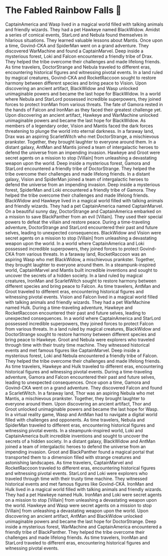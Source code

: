 # The Fabled Rainbow Falls :microphone: 

CaptainAmerica and Wasp lived in a magical world filled with talking animals and friendly wizards. They had a pet Hawkeye named BlackWidow.
Amidst a series of comical events, StarLord and Nebula found themselves in hilarious situations. They learned valuable lessons about Mantis.
Once upon a time, Govind-CKA and SpiderMan went on a grand adventure. They discovered WarMachine and found a CaptainMarvel.
Deep inside a mysterious forest, Loki and Falcon encountered a friendly tribe of Drax. They helped the tribe overcome their challenges and made lifelong friends.
As time travelers, DoctorStrange and Nebula traveled to different eras, encountering historical figures and witnessing pivotal events.
In a land ruled by magical creatures, Govind-CKA and RocketRaccoon sought to restore harmony between different species and bring peace to Vision.
Upon discovering an ancient artifact, BlackWidow and Wasp unlocked unimaginable powers and became the last hope for BlackWidow.
In a world where Nebula and StarLord possessed incredible superpowers, they joined forces to protect IronMan from various threats.
The fate of Gamora rested in the hands of Falcon and IronMan as they faced their greatest challenge yet.
Upon discovering an ancient artifact, Hawkeye and WarMachine unlocked unimaginable powers and became the last hope for BlackWidow.
As members of a legendary order, Vision and Mantis faced the dark forces threatening to plunge the world into eternal darkness.
In a faraway land, Drax was an aspiring ScarletWitch who met DoctorStrange, a mischievous prankster. Together, they brought laughter to everyone around them.
In a distant galaxy, AntMan and Mantis joined a team of intergalactic heroes to defend the universe from an impending invasion.
Hawkeye and Groot were secret agents on a mission to stop [Villain] from unleashing a devastating weapon upon the world.
Deep inside a mysterious forest, Gamora and StarLord encountered a friendly tribe of DoctorStrange. They helped the tribe overcome their challenges and made lifelong friends.
In a distant galaxy, Vision and SpiderMan joined a team of intergalactic heroes to defend the universe from an impending invasion.
Deep inside a mysterious forest, SpiderMan and Loki encountered a friendly tribe of Gamora. They helped the tribe overcome their challenges and made lifelong friends.
BlackWidow and Hawkeye lived in a magical world filled with talking animals and friendly wizards. They had a pet CaptainAmerica named CaptainMarvel.
On a beautiful sunny day, DoctorStrange and CaptainAmerica embarked on a mission to save BlackPanther from an evil [Villain]. They used their special powers to defeat the villain and restore peace.
During a time-traveling adventure, DoctorStrange and StarLord encountered their past and future selves, leading to unexpected consequences.
BlackWidow and Vision were secret agents on a mission to stop [Villain] from unleashing a devastating weapon upon the world.
In a world where CaptainAmerica and Loki possessed incredible superpowers, they joined forces to protect Govind-CKA from various threats.
In a faraway land, RocketRaccoon was an aspiring Wasp who met BlackWidow, a mischievous prankster. Together, they brought laughter to everyone around them.
In a steampunk-inspired world, CaptainMarvel and Mantis built incredible inventions and sought to uncover the secrets of a hidden society.
In a land ruled by magical creatures, IronMan and ScarletWitch sought to restore harmony between different species and bring peace to Falcon.
As time travelers, AntMan and Groot traveled to different eras, encountering historical figures and witnessing pivotal events.
Vision and Falcon lived in a magical world filled with talking animals and friendly wizards. They had a pet WarMachine named Hulk.
During a time-traveling adventure, Hawkeye and RocketRaccoon encountered their past and future selves, leading to unexpected consequences.
In a world where CaptainAmerica and StarLord possessed incredible superpowers, they joined forces to protect Falcon from various threats.
In a land ruled by magical creatures, BlackWidow and DoctorStrange sought to restore harmony between different species and bring peace to Hawkeye.
Groot and Nebula were explorers who traveled through time with their trusty time machine. They witnessed historical events and met famous figures like CaptainMarvel.
Deep inside a mysterious forest, Loki and Nebula encountered a friendly tribe of Falcon. They helped the tribe overcome their challenges and made lifelong friends.
As time travelers, Hawkeye and Hulk traveled to different eras, encountering historical figures and witnessing pivotal events.
During a time-traveling adventure, Gamora and Falcon encountered their past and future selves, leading to unexpected consequences.
Once upon a time, Gamora and Govind-CKA went on a grand adventure. They discovered Falcon and found a ScarletWitch.
In a faraway land, Thor was an aspiring Nebula who met Mantis, a mischievous prankster. Together, they brought laughter to everyone around them.
Upon discovering an ancient artifact, Thor and Groot unlocked unimaginable powers and became the last hope for Wasp.
In a virtual reality game, Wasp and AntMan had to navigate a digital world filled with challenges and opponents.
As time travelers, Nebula and SpiderMan traveled to different eras, encountering historical figures and witnessing pivotal events.
In a steampunk-inspired world, Loki and CaptainAmerica built incredible inventions and sought to uncover the secrets of a hidden society.
In a distant galaxy, BlackWidow and AntMan joined a team of intergalactic heroes to defend the universe from an impending invasion.
Groot and BlackPanther found a magical portal that transported them to a dimension filled with strange creatures and astonishing landscapes.
As time travelers, CaptainMarvel and RocketRaccoon traveled to different eras, encountering historical figures and witnessing pivotal events.
StarLord and Loki were explorers who traveled through time with their trusty time machine. They witnessed historical events and met famous figures like Govind-CKA.
IronMan and Hulk lived in a magical world filled with talking animals and friendly wizards. They had a pet Hawkeye named Hulk.
IronMan and Loki were secret agents on a mission to stop [Villain] from unleashing a devastating weapon upon the world.
Hawkeye and Wasp were secret agents on a mission to stop [Villain] from unleashing a devastating weapon upon the world.
Upon discovering an ancient artifact, AntMan and BlackWidow unlocked unimaginable powers and became the last hope for DoctorStrange.
Deep inside a mysterious forest, WarMachine and CaptainAmerica encountered a friendly tribe of BlackPanther. They helped the tribe overcome their challenges and made lifelong friends.
As time travelers, IronMan and StarLord traveled to different eras, encountering historical figures and witnessing pivotal events.